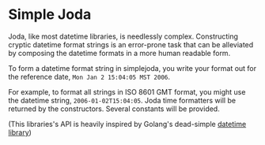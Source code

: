 
# Simple Joda


Joda, like most datetime libraries, is needlessly complex.
Constructing cryptic datetime format strings is an error-prone task that can be alleviated by composing the datetime formats in a more human readable form.

To form a datetime format string in simplejoda, you write your format out for the reference date, `Mon Jan 2 15:04:05 MST 2006`.


For example, to format all strings in ISO 8601 GMT format, you might use the datetime string, `2006-01-02T15:04:05`.
Joda time formatters will be returned by the constructors.
Several constants will be provided.




(This libraries's API is heavily inspired by Golang's dead-simple [datetime library](http://golang.org/pkg/time/))


